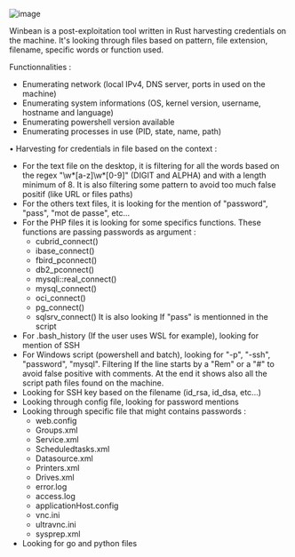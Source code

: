 ![image](https://user-images.githubusercontent.com/91540388/177731785-140a5403-1535-45d1-9605-eec319015bf2.png)

Winbean is a post-exploitation tool written in Rust harvesting credentials on the machine. 
It's looking through files based on pattern, file extension, filename, specific words or function used.

Functionnalities : 
  - Enumerating network (local IPv4, DNS server, ports in used on the machine)
  - Enumerating system informations (OS, kernel version, username, hostname and language)
  - Enumerating powershell version available
  - Enumerating processes in use (PID, state, name, path)
  
  • Harvesting for credentials in file based on the context :
  - For the text file on the desktop, it is filtering for all the words based on the regex "\w*[a-z]\w*[0-9]" (DIGIT and ALPHA) and with a length minimum of 8. It is also filtering some pattern to avoid too much false positif (like URL or files paths)
  - For the others text files, it is looking for the mention of "password", "pass", "mot de passe", etc...
  - For the PHP files it is looking for some specifics functions. These functions are passing passwords as argument :
      - cubrid_connect()
      - ibase_connect()
      - fbird_pconnect()
      - db2_pconnect()
      - mysqli::real_connect()
      - mysql_connect()
      - oci_connect()
      - pg_connect()
      - sqlsrv_connect()
  It is also looking If "pass" is mentionned in the script
  - For .bash_history (If the user uses WSL for example), looking for mention of SSH
  - For Windows script (powershell and batch), looking for "-p", "-ssh", "password", "mysql". Filtering If the line starts by a "Rem" or a "#" to avoid false positive with comments. At the end it shows also all the script path files found on the machine.
  - Looking for SSH key based on the filename (id_rsa, id_dsa, etc...)
  - Looking through config file, looking for password mentions
  - Looking through specific file that might contains passwords :
    - web.config
    - Groups.xml
    - Service.xml
    - Scheduledtasks.xml
    - Datasource.xml
    - Printers.xml
    - Drives.xml 
    - error.log
    - access.log
    - applicationHost.config
    - vnc.ini
    - ultravnc.ini
    - sysprep.xml
  - Looking for go and python files
